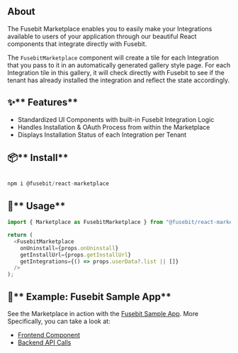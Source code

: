 ## About

The Fusebit Marketplace enables you to easily make your Integrations available to users of your application through our beautiful React components that integrate directly with Fusebit.

The `FusebitMarketplace` component will create a tile for each Integration that you pass to it in an automatically generated gallery style page. For each Integration tile in this gallery, it will check directly with Fusebit to see if the tenant has already installed the integration and reflect the state accordingly. 

## ✨** Features**

* Standardized UI Components with built-in Fusebit Integration Logic
* Handles Installation & OAuth Process from within the Marketplace
* Displays Installation Status of each Integration per Tenant

## 📦** Install**

```javascript

npm i @fusebit/react-marketplace

```


## 🔨** Usage**

```javascript
import { Marketplace as FusebitMarketplace } from "@fusebit/react-marketplace";

return (
  <FusebitMarketplace
    onUninstall={props.onUninstall}
    getInstallUrl={props.getInstallUrl}
    getIntegrations={() => props.userData?.list || []}
  />
);
```


## 👀** Example: Fusebit Sample App**

See the Marketplace in action with the [Fusebit Sample App](https://github.com/fusebit/demo-task-app). More Specifically, you can take a look at:
- [Frontend Component](https://github.com/fusebit/demo-task-app/blob/main/src/client/components/Marketplace.tsx)
- [Backend API Calls](https://github.com/fusebit/demo-task-app/tree/main/src/server/api)
